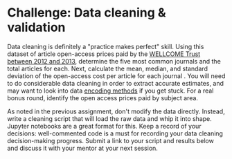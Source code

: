 # Challenge: Data cleaning & validation
Data cleaning is definitely a "practice makes perfect" skill. Using this dataset of article open-access prices paid by the [WELLCOME Trust between 2012 and 2013](https://www.dropbox.com/s/19cjdi7wqhlfcpt/WELLCOME.zip?dl=0), determine the five most common journals and the total articles for each. Next, calculate the mean, median, and standard deviation of the open-access cost per article for each journal . You will need to do considerable data cleaning in order to extract accurate estimates, and may want to look into data [encoding methods](https://stackoverflow.com/questions/2241348/what-is-unicode-utf-8-utf-16) if you get stuck. For a real bonus round, identify the open access prices paid by subject area.

As noted in the previous assignment, don't modify the data directly. Instead, write a cleaning script that will load the raw data and whip it into shape. Jupyter notebooks are a great format for this. Keep a record of your decisions: well-commented code is a must for recording your data cleaning decision-making progress. Submit a link to your script and results below and discuss it with your mentor at your next session.
